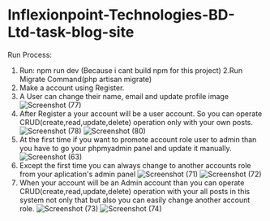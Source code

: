 # Inflexionpoint-Technologies-BD-Ltd-task-blog-site
Run Process:
1. Run: npm run dev (Because i cant build npm for this project)
2.Run Migrate Command(php artisan migrate)
3. Make a account using Register.
4. A User can change their name, email and update profile image
 ![Screenshot (77)](https://github.com/md-mustafizur-rahman/Inflexionpoint-Technologies-BD-Ltd-task-blog-site/assets/51951413/079d1b8f-01aa-4372-bcbd-4ef7dce2a60c)
6. After Register a your account will be a user account. So you can operate CRUD(create,read,update,delete) operation only  with your own posts.
![Screenshot (78)](https://github.com/md-mustafizur-rahman/Inflexionpoint-Technologies-BD-Ltd-task-blog-site/assets/51951413/3a3a84a7-ba3e-44ca-b3ab-6032da049e08)
![Screenshot (80)](https://github.com/md-mustafizur-rahman/Inflexionpoint-Technologies-BD-Ltd-task-blog-site/assets/51951413/9e84df9c-ce7c-4e2e-948f-406fb716877d)
7. At the first time if you want to promote account role user to admin than you have to go your phpmyadmin panel and update it manually. 
![Screenshot (63)](https://github.com/md-mustafizur-rahman/Inflexionpoint-Technologies-BD-Ltd-task-blog-site/assets/51951413/9d36ff1d-17e5-4069-baa7-2baa196a57f8)
8. Except the first time you can always change to another accounts role from your aplication's admin panel
![Screenshot (71)](https://github.com/md-mustafizur-rahman/Inflexionpoint-Technologies-BD-Ltd-task-blog-site/assets/51951413/1e7fabde-0163-4108-a1cd-cd87a994f154)
![Screenshot (72)](https://github.com/md-mustafizur-rahman/Inflexionpoint-Technologies-BD-Ltd-task-blog-site/assets/51951413/f152a370-9c63-46e7-9e8f-56c56a335bcc)
9. When your account will be an Admin account than you can operate CRUD(create,read,update,delete) operation with your all posts in this system not only that but also you can easily change another account role.
![Screenshot (73)](https://github.com/md-mustafizur-rahman/Inflexionpoint-Technologies-BD-Ltd-task-blog-site/assets/51951413/95916acc-8a25-4857-88e3-9ea78fdbbe1d)
![Screenshot (74)](https://github.com/md-mustafizur-rahman/Inflexionpoint-Technologies-BD-Ltd-task-blog-site/assets/51951413/10d9912d-2a1c-47c1-9154-3a43132aaaf4)
